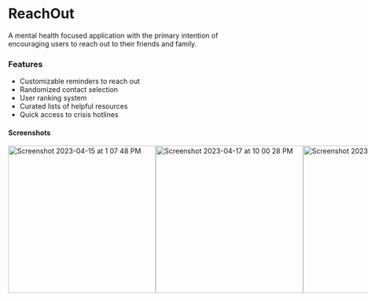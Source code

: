 # ReachOut

A mental health focused application with the primary intention of encouraging users to reach out to their friends and family.

### Features

* Customizable reminders to reach out
* Randomized contact selection
* User ranking system
* Curated lists of helpful resources
* Quick access to crisis hotlines

#### Screenshots
<div style="display: flex; flex-direction: row;">
  <img width="300" alt="Screenshot 2023-04-15 at 1 07 48 PM" src="https://user-images.githubusercontent.com/79939661/236077238-3be7149b-4109-443c-aaf8-eb136fbad5e9.png">
  <img width="300" alt="Screenshot 2023-04-17 at 10 00 28 PM" src="https://user-images.githubusercontent.com/79939661/236106289-f351e981-2494-46cb-81cd-adfdf363ceb6.png">
  <img width="300" alt="Screenshot 2023-04-19 at 11 13 28 PM" src="https://user-images.githubusercontent.com/79939661/236106105-e0e3f4cd-202d-4fb6-aedc-63074e5f33ea.png">
</div>
